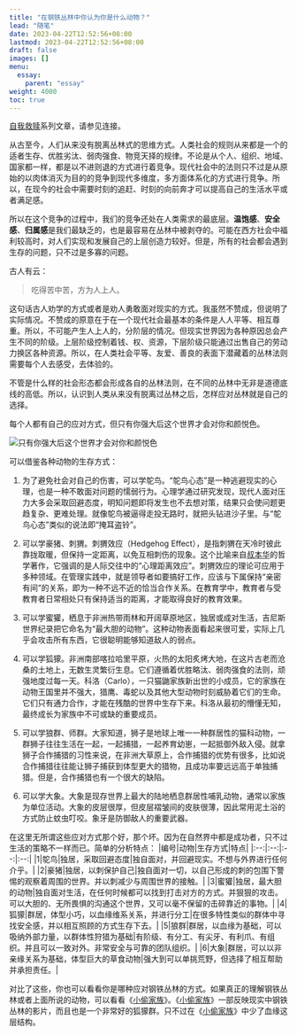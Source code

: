 ```yaml
---
title: "在钢铁丛林中你认为你是什么动物？"
lead: "随笔"
date: 2023-04-22T12:52:56+08:00
lastmod: 2023-04-22T12:52:56+08:00
draft: false
images: []
menu:
  essay:
    parent: "essay"
weight: 4000
toc: true
---
```


[自我救赎](https://www.jianshu.com/p/4dc0ce4f233c)系列文章，请参见连接。

从古至今，人们从来没有脱离丛林式的思维方式。人类社会的规则从来都是一个的适者生存、优胜劣汰、弱肉强食、物竞天择的规律。不论是从个人、组织、地域、国家都一样，都是以不进则退的方式进行着竞争。现代社会中的法则只不过是从原始的以肉体消灭为目的的竞争到现代多维度，多方面体系化的方式进行竞争。所以，在现今的社会中需要时刻的追赶、时刻的向前奔才可以提高自己的生活水平或者满足感。

所以在这个竞争的过程中，我们的竞争还处在人类需求的最底层。**温饱感**、**安全感**、**归属感**是我们最缺乏的，也是最容易在丛林中被剥夺的。可能在西方社会中福利较高时，对人们实现和发展自己的上层创造力较好。但是，所有的社会都会遇到生存的问题，只不过是多寡的问题。

古人有云：
> 吃得苦中苦，方为人上人。

这句话古人劝学的方式或者是劝人勇敢面对现实的方式。我虽然不赞成，但说明了实际情况。不赞成的原意在于在一个现代社会最基本的条件是人人平等、相互尊重。所以，不可能产生人上人的，分阶层的情况。但现实世界因为各种原因总会产生不同的阶级。上层阶级控制着钱、权、资源，下层阶级只能通过出售自己的劳动力换区各种资源。所以，在人类社会平等、友爱、善良的表面下潜藏着的丛林法则需要每个人去感受，去体验的。

不管是什么样的社会形态都会形成各自的丛林法则，在不同的丛林中无非是道德底线的高低。所以，认识到人类从来没有脱离过丛林之后，怎样应对丛林就是自己的选择。

每个人都有自己的应对方式，但只有你强大后这个世界才会对你和颜悦色。

![只有你强大后这个世界才会对你和颜悦色](images/essay/02-01-01.webp)

可以借鉴各种动物的生存方式：
1. 为了避免社会对自己的伤害，可以学鸵鸟。“鸵鸟心态”是一种逃避现实的心理，也是一种不敢面对问题的懦弱行为。心理学通过研究发现，现代人面对压力大多会采取回避态度，明知问题即将发生也不去想对策，结果只会使问题更趋复杂、更难处理。就像鸵鸟被逼得走投无路时，就把头钻进沙子里。与“鸵鸟心态”类似的说法即“掩耳盗铃”。

2. 可以学豪猪、刺猬。刺猬效应（Hedgehog Effect），是指刺猬在天冷时彼此靠拢取暖，但保持一定距离，以免互相刺伤的现象。这个比喻来自[叔本华](https://baike.baidu.com/item/%E5%8F%94%E6%9C%AC%E5%8D%8E/224844)的哲学著作，它强调的是人际交往中的“心理距离效应”。刺猬效应的理论可应用于多种领域。在管理实践中，就是领导者如要搞好工作，应该与下属保持“亲密有间”的关系，即为一种不远不近的恰当合作关系。在教育学中，教育者与受教育者日常相处只有保持适当的距离，才能取得良好的教育效果。

3. 可以学蜜獾，栖息于非洲热带雨林和开阔草原地区，独居或成对生活，吉尼斯世界纪录把它命名为“最大胆的动物”。这种动物表面看起来很可爱，实际上几乎会攻击所有东西，它很聪明能够知道敌人的弱点。

4. 可以学狐獴。非洲南部喀拉哈里平原，火热的太阳炙烤大地，在这片古老而沧桑的土地上，无数生灵繁衍生息。它们遵循着优胜略汰、弱肉强食的法则，顽强地度过每一天。科洛（Carlo），一只猫鼬家族新出世的小成员，它的家族在动物王国里并不强大，猎鹰、毒蛇以及其他大型动物时刻威胁着它们的生命。它们只有通力合作，才能在残酷的世界中生存下来。科洛从最初的懵懂无知，最终成长为家族中不可或缺的重要成员。

5. 可以学狼群、师群。大家知道，狮子是地球上唯一一种群居性的猫科动物，一群狮子往往生活在一起，一起捕猎，一起养育幼崽，一起抵御外敌入侵。就拿狮子合作捕猎的习性来说，在非洲大草原上，合作捕猎的优势有很多，比如说合作捕猎往往能让狮子捕获到体型更大的猎物，且成功率要远远高于单独捕猎。但是，合作捕猎也有一个很大的缺陷。

6. 可以学大象。大象是现存世界上最大的陆地栖息群居性哺乳动物，通常以家族为单位活动。大象的皮层很厚，但皮层褶皱间的皮肤很薄，因此常用泥土浴的方式防止蚊虫叮咬。象牙是防御敌人的重要武器。

在这里无所谓这些应对方式那个好，那个坏。因为在自然界中都是成功者，只不过生活的策略不一样而已。简单的分析特点：
|编号|动物|生存方式|特点|
|:--:|:--:|:--:|:--:|
|1|鸵鸟|独居，采取回避态度|独自面对，并回避现实。不想与外界进行任何介乎。|
|2|豪猪|独居，以刺保护自己|独自面对一切，以自己形成的刺的包围下警惕的观察着周围的世界。并以刺减少与周围世界的接触。|
|3|蜜獾|独居，最大胆的动物|独自面对生活，在任何时候都可以找到打击对方的方式。并狠狠的攻击。可以大胆的、无所畏惧的沟通这个世界，又可以毫不保留的击碎靠近的事物。|
|4|狐獴|群居，体型小巧，以血缘维系关系，并进行分工|在很多特性类似的群体中寻找安全感，并以相互照顾的方式生存下去。|
|5|狼群|群居，以血缘为基础，可以吸纳外部力量，以群体性狩猎为基础|有阶级、有分工、有尖牙、有利爪、有组织。并且可以一致对外。非常安全与可靠的团队组织。|
|6|大象|群居，可以以非亲缘关系为基础，体型巨大的草食动物|强大到可以单挑荒野，但选择了相互帮助并承担责任。|

对比了这些，你也可以看看你是哪种应对钢铁丛林的方式。如果真正的理解钢铁丛林或者上面所说的动物，可以看看《[小偷家族](https://movie.douban.com/subject/27622447/)》。《[小偷家族](https://movie.douban.com/subject/27622447/)》一部反映现实中钢铁丛林的影片，而且也是一个非常好的狐獴群。只不过在《[小偷家族](https://movie.douban.com/subject/27622447/)》中少了血缘这层结构。
